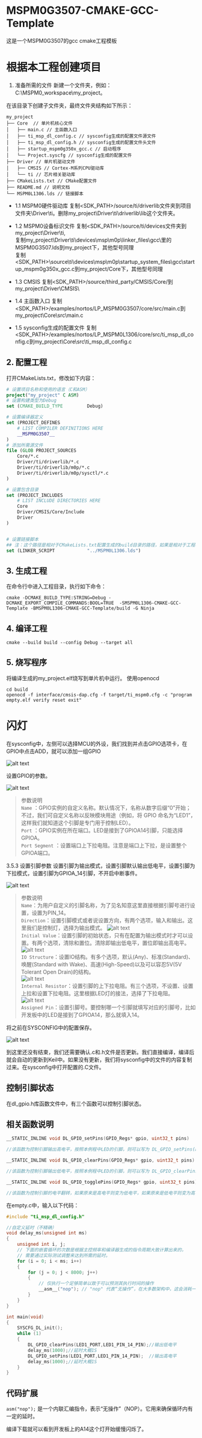 # MSPM0G3507-CMAKE-GCC-Template
这是一个MSPM0G3507的gcc cmake工程模板



# 根据本工程创建项目
1. 准备所需的文件
新建一个文件夹，例如：C:\MSPM0_workspace\my_project。

在该目录下创建子文件夹，最终文件夹结构如下所示：
```
my_project
├── Core  // 单片机核心文件
│   ├── main.c // 主函数入口
│   ├── ti_msp_dl_config.c // sysconfig生成的配置文件源文件
│   ├── ti_msp_dl_config.h // sysconfig生成的配置文件头文件
│   ├── startup_mspm0g350x_gcc.c // 启动程序
│   └── Project.syscfg // sysconfig生成的配置文件
├── Driver // 单片机驱动文件
│   ├── CMSIS // Cortex-M系列CPU驱动库
│   └── ti // 芯片相关驱动库
├── CMakeLists.txt // CMake配置文件
├── README.md // 说明文档
└── MSPM0L1306.lds // 链接脚本
```

* 1.1 MSPM0硬件驱动库
复制<SDK_PATH>/source/ti/driverlib文件夹到项目文件夹\Driver\ti。删除my_project\Driver\ti\driverlib\lib这个文件夹。

* 1.2 MSPM0设备标识文件
复制<SDK_PATH>/source/ti/devices文件夹到my_project\Driver\ti,  
复制my_project\Driver\ti\devices\msp\m0p\linker_files\gcc\里的MSPM0G3507.lds到my_project下，其他型号同理  
复制<SDK_PATH>\source\ti\devices\msp\m0p\startup_system_files\gcc\startup_mspm0g350x_gcc.c到my_project/Core下，其他型号同理


* 1.3 CMSIS
复制<SDK_PATH>/source/third_party/CMSIS/Core/到my_project\Driver\CMSIS\

* 1.4 主函数入口
复制<SDK_PATH>/examples/nortos/LP_MSPM0G3507/core/src/main.c到my_project\Core\src\main.c

* 1.5 sysconfig生成的配置文件
复制<SDK_PATH>/examples/nortos/LP_MSPM0L1306/core/src/ti_msp_dl_config.c到my_project\Core\src\ti_msp_dl_config.c


## 2. 配置工程
打开CMakeLists.txt，修改如下内容：
```cmake
# 设置项目名称和使用的语言（C和ASM）
project("my_project" C ASM)
# 设置构建类型为Debug
set (CMAKE_BUILD_TYPE         Debug)

# 设置编译器定义
set (PROJECT_DEFINES
	# LIST COMPILER DEFINITIONS HERE
	__MSPM0G3507__
)
# 添加所需源文件
file (GLOB PROJECT_SOURCES
    Core/*.c
    Driver/ti/driverlib/*.c
    Driver/ti/driverlib/m0p/*.c
    Driver/ti/driverlib/m0p/sysctl/*.c
)

# 设置包含目录 
set (PROJECT_INCLUDES
	# LIST INCLUDE DIRECTORIES HERE
    Core
    Driver/CMSIS/Core/Include
    Driver
)


# 设置链接脚本
## 注：这个路径是相对于CMakeLists.txt配置生成的build目录的路径，如果是相对于工程根目录，则为"../MSPM0L1306.lds"
set (LINKER_SCRIPT            "../MSPM0L1306.lds")

```

## 3. 生成工程
在命令行中进入工程目录，执行如下命令：
```
cmake -DCMAKE_BUILD_TYPE:STRING=Debug -DCMAKE_EXPORT_COMPILE_COMMANDS:BOOL=TRUE  -SMSPM0L1306-CMAKE-GCC-Template -BMSPM0L1306-CMAKE-GCC-Template/build -G Ninja
```


## 4. 编译工程
```
cmake --build build --config Debug --target all
```


## 5. 烧写程序
将编译生成的my_project.elf烧写到单片机中运行。
使用openocd
```
cd build
openocd -f interface/cmsis-dap.cfg -f target/ti_mspm0.cfg -c "program empty.elf verify reset exit"
```

# 闪灯

在sysconfig中，左侧可以选择MCU的外设，我们找到并点击GPIO选项卡，在GPIO中点击ADD，就可以添加一组GPIO

![alt text](image.png)

设置GPIO的参数。

![alt text](image-1.png)

>参数说明  
`Name` ：GPIO实例的自定义名称。默认情况下，名称从数字后缀“0”开始；不过，我们可自定义名称以反映模块用途（例如，将 GPIO 命名为“LED1”，这样我们就知道这个引脚是专门用于控制LED）。  
`Port` ：GPIO实例在所在端口。LED是接到了GPIOA14引脚，只能选择GPIOA。  
`Port Segment` ：设置端口上下拉电阻。注意是端口上下拉，是设置整个GPIOA端口。

3.5.3 设置引脚参数
设置引脚为输出模式，设置引脚默认输出低电平，设置引脚为下拉模式，设置引脚为GPIOA_14引脚，不开启中断事件。

![alt text](image-2.png)

>参数说明  
`Name`：为用户自定义的引脚名称，为了见名知意这里直接根据引脚号进行设置，设置为PIN_14。  
`Direction`：设置引脚模式或者说设置方向，有两个选项，输入和输出。这里我们是控制灯，选择为输出模式。
![alt text](image-3.png)  
`Initial Value`：设置引脚的初始状态，只有在配置为输出模式时才可以设置。有两个选项，清除和置位。清除即输出低电平，置位即输出高电平。  
![alt text](image-4.png)  
`IO Structure`：设置IO结构。有多个选项，默认(Any)、标准(Standard)、唤醒(Standard with Wake)、高速(High-Speed)以及可以容忍5V(5V Tolerant Open Drain)的结构。  
![alt text](image-5.png)  
`Internal Resistor`：设置引脚的上下拉电阻。有三个选项，不设置、设置上拉和设置下拉电阻。这里根据LED灯的接法，选择了下拉电阻。  
![alt text](image-6.png)  
`Assigned Pin`：设置引脚号。要控制哪一个引脚就填写对应的引脚号，比如开发板中的LED是接到了GPIOA14，那么就填入14。

将之前在SYSCONFIG中的配置保存。

![alt text](image-7.png)

到这里还没有结束，我们还需要确认.c和.h文件是否更新。我们直接编译，编译后就会自动的更新到Keil中。如果没有更新，我们将sysconfig中的文件的内容复制过来。在sysconfig中打开配置的.C文件。

## 控制引脚状态
在dl_gpio.h库函数文件中，有三个函数可以控制引脚状态。

## 相关函数说明
```c
__STATIC_INLINE void DL_GPIO_setPins(GPIO_Regs* gpio, uint32_t pins)

//该函数为控制引脚输出高电平，按照本例程中LED的引脚，则可以写为 DL_GPIO_setPins(LED1_PORT,LED1_PIN_14_PIN);

__STATIC_INLINE void DL_GPIO_clearPins(GPIO_Regs* gpio, uint32_t pins)

//该函数为控制引脚输出低电平，按照本例程中LED的引脚，则可以写为 DL_GPIO_clearPins(LED1_PORT,LED1_PIN_14_PIN);

__STATIC_INLINE void DL_GPIO_togglePins(GPIO_Regs* gpio, uint32_t pins)

//该函数为控制引脚的电平翻转，如果原来是高电平则变为低电平，如果原来是低电平则变为高电平。按照本例程中LED的引脚，则可以写为DL_GPIO_togglePins(LED1_PORT,LED1_PIN_14_PIN);
```
在empty.c中，输入以下代码：

```c
#include "ti_msp_dl_config.h"

//自定义延时（不精确）
void delay_ms(unsigned int ms)
{
    unsigned int i, j;
    // 下面的嵌套循环的次数是根据主控频率和编译器生成的指令周期大致计算出来的，
    // 需要通过实际测试调整来达到所需的延时。
    for (i = 0; i < ms; i++)
    {
        for (j = 0; j < 8000; j++)
        {
            // 仅执行一个足够简单以致于可以预测其执行时间的操作
            __asm__("nop"); // "nop" 代表“无操作”，在大多数架构中，这会消耗一个或几个时钟周期
        }
    }
}

int main(void)
{
    SYSCFG_DL_init();
    while (1)
    {
        DL_GPIO_clearPins(LED1_PORT,LED1_PIN_14_PIN);//输出低电平
        delay_ms(1000);//延时大概1S
        DL_GPIO_setPins(LED1_PORT,LED1_PIN_14_PIN);  //输出高电平
        delay_ms(1000);//延时大概1S
    }
}
```
## 代码扩展

`asm("nop");` 是一个内联汇编指令，表示“无操作”（NOP）。它用来确保循环内有一定的延时。

编译下载就可以看到开发板上的A14这个灯开始缓慢闪烁了。